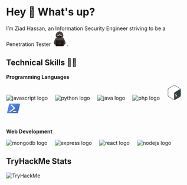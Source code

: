 <h1 align="left">Hey 👋 What's up?</h1>

<p align="left">
  I’m Ziad Hassan, an Information Security Engineer striving to be a Penetration Tester <img src="./assets/hacker.svg" height="40" alt="hacker logo" />.
</p>

<h2 align="left">Technical Skills 🧑‍💻</h2>

<div align="left">
  <p><b>Programming Languages</b></p>
  <img src="https://cdn.jsdelivr.net/gh/devicons/devicon/icons/javascript/javascript-original.svg" height="40" alt="javascript logo"  />
  <img width="12" />
  <img src="https://cdn.jsdelivr.net/gh/devicons/devicon/icons/python/python-original.svg" height="40" alt="python logo"  />
  <img width="12" />
  <img src="https://cdn.jsdelivr.net/gh/devicons/devicon/icons/java/java-original.svg" height="40" alt="java logo"  />
  <img width="12" />
  <img src="https://cdn.jsdelivr.net/gh/devicons/devicon/icons/php/php-original.svg" height="40" alt="php logo"  />
  <img width="12" />
  <img src="./assets/bash.svg" height="40" alt="bash logo"  />
  <img width="12" />
  <img src="./assets/powershell.svg" height="40" alt="powershell logo"  />
</div>

<img />

<div align="left">
  <p><b>Web Development</b></p>
  <img src="https://cdn.jsdelivr.net/gh/devicons/devicon/icons/mongodb/mongodb-original.svg" height="40" alt="mongodb logo"  />
  <img width="12" />
  <img src="https://cdn.jsdelivr.net/gh/devicons/devicon/icons/express/express-original.svg" height="40" alt="express logo"  />
  <img width="12" />
  <img src="https://cdn.jsdelivr.net/gh/devicons/devicon/icons/react/react-original.svg" height="40" alt="react logo"  />
  <img width="12" />
  <img src="https://cdn.jsdelivr.net/gh/devicons/devicon/icons/nodejs/nodejs-original.svg" height="40" alt="nodejs logo"  />
  <img width="12" />
</div>

<h2>TryHackMe Stats</h2>
<img src="https://tryhackme-badges.s3.amazonaws.com/ZiadHamdy8.png" alt="TryHackMe">
